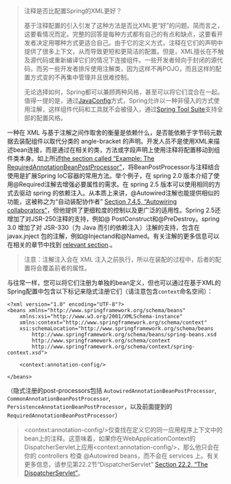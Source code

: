 > 注释是否比配置Spring的XML更好？
>
> 基于注释配置的引入引发了这种方法是否比XML更“好”的问题。简而言之，这要看情况而定。完整的回答是每种方式都有自己的有点和缺点，这要看开发者决定用哪种方式更适合自己。由于它的定义方式，注释在它们的声明中提供了很多上下文，从而导致更短和更简洁的配置。但是，XML擅长在不触及源代码或重新编译它们的情况下连接组件。一些开发者倾向于封闭的源代码，而另一些开发者排斥使用注解类，因为这样不再POJO，而且这样的配置方式变的不再集中管理并且很难控制。
>
> 无论选择如何，Spring都可以兼顾两种风格，甚至可以将它们混合在一起。值得一提的是，通过[JavaConfig](https://docs.spring.io/spring/docs/4.3.20.RELEASE/spring-framework-reference/htmlsingle/#beans-java)方式，Spring允许以一种非侵入的方式使用注解，这样组件代码和工具就不会被侵入，通过[Spring Tool Suite](https://spring.io/tools/sts)支持全部的配置风格。

一种在 XML 与基于注解之间作取舍的衡量是依赖什么，是否能依赖于字节码元数据去装配组件以取代分类的 angle-bracket 的声明。开发人员不是使用XML来描述bean连接，而是通过在相关的类，方法或字段声明上使用注释将配置移动到组件类本身。如上所述[the section called “Example: The RequiredAnnotationBeanPostProcessor”](https://docs.spring.io/spring/docs/4.3.20.RELEASE/spring-framework-reference/htmlsingle/#beans-factory-extension-bpp-examples-rabpp)，将BeanPostProcessor与注释结合使用是扩展Spring IoC容器的常用方法。举个例子，在 spring 2.0 版本介绍了使用@Required注解去增强必要属性的需求。在 spring 2.5 版本可以使用相同的方式去驱动 spring 的依赖注入。从本质上来讲，@Autowired注解也能提供相似的功能，这被称之为“自动装配协作者” [Section 7.4.5, “Autowiring collaborators”](https://docs.spring.io/spring/docs/4.3.20.RELEASE/spring-framework-reference/htmlsingle/#beans-factory-autowire)，但他提供了更细粒度的控制以及更广泛的适用性。Spring 2.5还增加了对JSR-250注释的支持，例如@ PostConstruct和@PreDestroy。spring 3.0 增加了对 JSR-330（为 Java 而引的依赖注入）注解的支持，包含在 javax.jnject 包的注解，例如@Injectand和@Named。有关注解的更多信息可以在相关的章节中找到  [relevant section](https://docs.spring.io/spring/docs/4.3.20.RELEASE/spring-framework-reference/htmlsingle/#beans-standard-annotations).。

> 注意：注解注入会在 XML 注入之前执行，所以在装配的过程中，后者的配置将会覆盖前者的属性。

与往常一样，您可以将它们注册为单独的bean定义，但也可以通过在基于XML的Spring配置中包含以下标记来隐式注册它们（请注意包含`context`命名空间）：

```
<?xml version="1.0" encoding="UTF-8"?>
<beans xmlns="http://www.springframework.org/schema/beans"
    xmlns:xsi="http://www.w3.org/2001/XMLSchema-instance"
    xmlns:context="http://www.springframework.org/schema/context"
    xsi:schemaLocation="http://www.springframework.org/schema/beans
        http://www.springframework.org/schema/beans/spring-beans.xsd
        http://www.springframework.org/schema/context
        http://www.springframework.org/schema/context/spring-context.xsd">

    <context:annotation-config/>

</beans>
```

（隐式注册的post-processors包括 `AutowiredAnnotationBeanPostProcessor`, `CommonAnnotationBeanPostProcessor`, `PersistenceAnnotationBeanPostProcessor`，以及前面提到的`RequiredAnnotationBeanPostProcessor`）

> &lt;context:annotation-config/&gt;仅查找在定义它的同一应用程序上下文中的bean上的注释。这意味着，如果你在WebApplicationContext的DispatcherServlet上应用&lt;context:annotation-config/&gt;，那么他只会在你的 controllers 检查 @Autowired beans，而不会在 services 上。有关更多信息，请参见第22.2节“DispatcherServlet” [Section 22.2, “The DispatcherServlet”](https://docs.spring.io/spring/docs/4.3.20.RELEASE/spring-framework-reference/htmlsingle/#mvc-servlet)。




